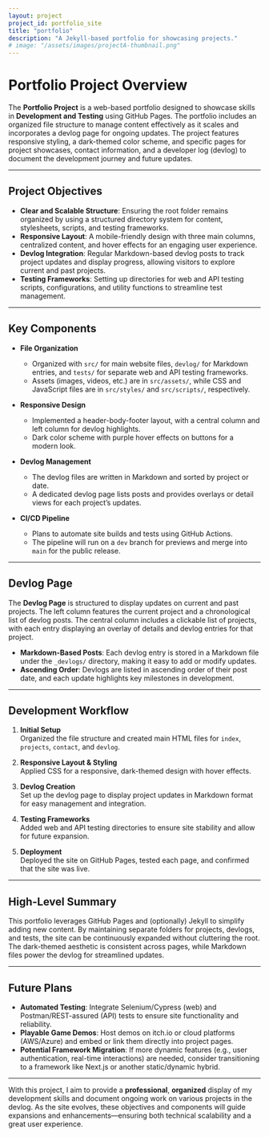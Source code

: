 ```yaml
---
layout: project
project_id: portfolio_site
title: "portfolio"
description: "A Jekyll-based portfolio for showcasing projects."
# image: "/assets/images/projectA-thumbnail.png"
---
```


# Portfolio Project Overview

The **Portfolio Project** is a web-based portfolio designed to showcase skills in **Development and Testing** using GitHub Pages. The portfolio includes an organized file structure to manage content effectively as it scales and incorporates a devlog page for ongoing updates. The project features responsive styling, a dark-themed color scheme, and specific pages for project showcases, contact information, and a developer log (devlog) to document the development journey and future updates.

---

## Project Objectives

- **Clear and Scalable Structure**: Ensuring the root folder remains organized by using a structured directory system for content, stylesheets, scripts, and testing frameworks.  
- **Responsive Layout**: A mobile-friendly design with three main columns, centralized content, and hover effects for an engaging user experience.  
- **Devlog Integration**: Regular Markdown-based devlog posts to track project updates and display progress, allowing visitors to explore current and past projects.  
- **Testing Frameworks**: Setting up directories for web and API testing scripts, configurations, and utility functions to streamline test management.  

---

## Key Components

- **File Organization**  
  - Organized with `src/` for main website files, `devlog/` for Markdown entries, and `tests/` for separate web and API testing frameworks.  
  - Assets (images, videos, etc.) are in `src/assets/`, while CSS and JavaScript files are in `src/styles/` and `src/scripts/`, respectively.

- **Responsive Design**  
  - Implemented a header-body-footer layout, with a central column and left column for devlog highlights.  
  - Dark color scheme with purple hover effects on buttons for a modern look.

- **Devlog Management**  
  - The devlog files are written in Markdown and sorted by project or date.  
  - A dedicated devlog page lists posts and provides overlays or detail views for each project’s updates.

- **CI/CD Pipeline**  
  - Plans to automate site builds and tests using GitHub Actions.  
  - The pipeline will run on a `dev` branch for previews and merge into `main` for the public release.

---

## Devlog Page

The **Devlog Page** is structured to display updates on current and past projects. The left column features the current project and a chronological list of devlog posts. The central column includes a clickable list of projects, with each entry displaying an overlay of details and devlog entries for that project.

- **Markdown-Based Posts**: Each devlog entry is stored in a Markdown file under the `_devlogs/` directory, making it easy to add or modify updates.  
- **Ascending Order**: Devlogs are listed in ascending order of their post date, and each update highlights key milestones in development.

---

## Development Workflow

1. **Initial Setup**  
   Organized the file structure and created main HTML files for `index`, `projects`, `contact`, and `devlog`.  

2. **Responsive Layout & Styling**  
   Applied CSS for a responsive, dark-themed design with hover effects.  

3. **Devlog Creation**  
   Set up the devlog page to display project updates in Markdown format for easy management and integration.  

4. **Testing Frameworks**  
   Added web and API testing directories to ensure site stability and allow for future expansion.

5. **Deployment**  
   Deployed the site on GitHub Pages, tested each page, and confirmed that the site was live.

---

## High-Level Summary

This portfolio leverages GitHub Pages and (optionally) Jekyll to simplify adding new content. By maintaining separate folders for projects, devlogs, and tests, the site can be continuously expanded without cluttering the root. The dark-themed aesthetic is consistent across pages, while Markdown files power the devlog for streamlined updates.

---

## Future Plans

- **Automated Testing**: Integrate Selenium/Cypress (web) and Postman/REST-assured (API) tests to ensure site functionality and reliability.  
- **Playable Game Demos**: Host demos on itch.io or cloud platforms (AWS/Azure) and embed or link them directly into project pages.  
- **Potential Framework Migration**: If more dynamic features (e.g., user authentication, real-time interactions) are needed, consider transitioning to a framework like Next.js or another static/dynamic hybrid.

---

With this project, I aim to provide a **professional**, **organized** display of my development skills and document ongoing work on various projects in the devlog. As the site evolves, these objectives and components will guide expansions and enhancements—ensuring both technical scalability and a great user experience.

